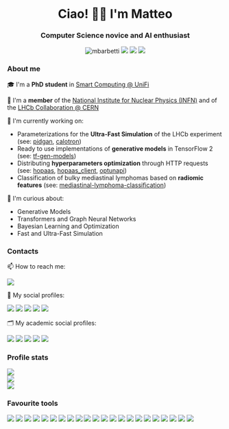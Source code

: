 <h1 align="center">Ciao! 👋🏻 I'm Matteo</h1>
<h3 align="center">Computer Science novice and AI enthusiast</h3>
<p align="center">
  <img src="https://komarev.com/ghpvc/?username=mbarbetti" alt="mbarbetti"/>
  <a href="https://github.com/mbarbetti"><img src="https://img.shields.io/badge/GitHub-mbarbetti-171515?style=flat&logo=github&logoColor=white"/></a>
  <a href="https://gitlab.cern.ch/mabarbet"><img src="https://img.shields.io/badge/GitLab.cern-mabarbet-e24329?style=flat&logo=gitlab&logoColor=white"/></a>
  <!--
  <a href="https://baltig.infn.it/barbetti_matteo"><img src="https://img.shields.io/badge/GitLab.infn-barbetti_matteo-e24329?style=flat&logo=gitlab&logoColor=white"/>
  -->
</a>
  <a href="https://www.kaggle.com/mbarbetti"><img src="https://img.shields.io/badge/Kaggle-mbarbetti-37bae8?style=flat&logo=kaggle&logoColor=white"/></a>
</p>

<!-- ABOUT ME -->
### About me

🎓 I'm a **PhD student** in [Smart Computing @ UniFi](https://smartcomputing.unifi.it/)

🧪 I'm a **member** of the [National Institute for Nuclear Physics (INFN)](https://home.infn.it/en/) and of the [LHCb Collaboration @ CERN](http://lhcb.web.cern.ch/)

🚧 I'm currently working on:
  - Parameterizations for the **Ultra-Fast Simulation** of the LHCb experiment (see: [pidgan](https://github.com/mbarbetti/pidgan), [calotron](https://github.com/mbarbetti/calotron))
  - Ready to use implementations of **generative models** in TensorFlow 2 (see: [tf-gen-models](https://github.com/mbarbetti/tf-gen-models))
  - Distributing **hyperparameters optimization** through HTTP requests (see: [hopaas](https://hopaas.cloud.infn.it), [hopaas_client](https://github.com/landerlini/hopaas_client), [optunapi](https://github.com/mbarbetti/optunapi))
  - Classification of bulky mediastinal lymphomas based on **radiomic features** (see: [mediastinal-lymphoma-classification](https://github.com/mbarbetti/mediastinal-lymphoma-classification))

🤔 I'm curious about:
  - Generative Models
  - Transformers and Graph Neural Networks
  - Bayesian Learning and Optimization
  - Fast and Ultra-Fast Simulation

<!-- CONTACTS -->
### Contacts

📫 How to reach me:
<p align="left">
  <a href="mailto:matteo.barbetti@unifi.it"><img src="https://img.shields.io/badge/Gmail-matteo.barbetti@unifi.it-D14836?style=flat&logo=gmail&logoColor=white"/></a>
</p>

💬 My social profiles:
<p align="left">
  <a href="https://www.threads.net/@m.barbetz"><img src="https://img.shields.io/badge/Threads-black?style=flat&logo=threads&logoColor=white"/></a>
  <a href="https://www.linkedin.com/in/matteo-barbetti/"><img src="https://img.shields.io/badge/LinkedIn-2867b2?style=flat&logo=linkedin&logoColor=white"/></a>
  <a href="https://www.tiktok.com/@m.barbetz"><img src="https://img.shields.io/badge/TikTok-010101?style=flat&logo=tiktok&logoColor=white"/></a>
  <a href="https://www.instagram.com/m.barbetz/"><img src="https://img.shields.io/badge/Instagram-dd2a7b?style=flat&logo=instagram&logoColor=white"/></a>
  <a href="https://twitter.com/mbarbetz"><img src="https://img.shields.io/badge/Twitter-black?style=flat&logo=x&logoColor=white"/></a>
</p>

🗂️ My academic social profiles:
<p align="left">
  <a href="https://orcid.org/0000-0002-6704-6914"><img src="https://img.shields.io/badge/ORCID-A6CE39?style=flat&logo=ORCID&logoColor=white"/></a>
  <a href="https://inspirehep.net/authors/1908127"><img src="https://img.shields.io/badge/iNSPIRE_HEP-08142c?style=flat&logo=inspire&logoColor=white"/></a>
  <a href="https://www.researchgate.net/profile/Matteo-Barbetti"><img src="https://img.shields.io/badge/ResearchGate-00d0af?style=flat&logo=ResearchGate&logoColor=white"/></a>
  <a href="https://scholar.google.com/citations?user=Ufpa6SIAAAAJ"><img src="https://img.shields.io/badge/GoogleScholar-4086f4?style=flat&logo=GoogleScholar&logoColor=white"/></a>
  <a href="https://www.semanticscholar.org/author/M.-Barbetti/2154060732"><img src="https://img.shields.io/badge/SemanticScholar-11223c?style=flat&logo=semanticscholar&logoColor=white"/></a>
</p>

<!-- PROFILE STATS -->
### Profile stats

<p align="left">
  <a href="https://github.com/mbarbetti"><img align="center" src="https://github-readme-stats.vercel.app/api?username=mbarbetti&show_icons=true&include_all_commits=false&count_private=true&hide_title=false&hide_border=true&hide_rank=false&icon_color=#00CCFF&title_color=#00CCFF"/></a><br>
  <a href="https://github.com/mbarbetti"><img align="center" src="https://github-readme-stats.vercel.app/api/top-langs/?username=mbarbetti&hide=jupyter%20notebook&layout=compact&langs_count=10&hide_title=false&hide_border=true&icon_color=#00CCFF&title_color=#00CCFF"/></a><br>
  <a href="https://wakatime.com/@mbarbetti"><img align="center" src="https://github-readme-stats.vercel.app/api/wakatime?username=@mbarbetti&&langs_count=5&v=2&hide_title=false&hide_border=true&icon_color=#00CCFF&title_color=#00CCFF&card_width=80"/></a>
</p>

<!-- FAVOURITE TOOLS -->
### Favourite tools

![](https://img.shields.io/badge/OS-mac%20OS-000000?style=flat&logo=apple&logoColor=white)
![](https://img.shields.io/badge/OS-Windows-0078D6?style=flat&logo=windows&logoColor=white)
![](https://img.shields.io/badge/OS-Ubuntu-E95420?style=flat&logo=ubuntu&logoColor=white)
![](https://img.shields.io/badge/IDE-VIM-%2311AB00?&style=flat&logo=vim&logoColor=white)
![](https://img.shields.io/badge/IDE-VS_Code-007acc?style=flat&logo=visual%20studio%20code&logoColor=white)
![](https://img.shields.io/badge/IDE-PyCharm-000000?style=flat&logo=pycharm&logoColor=white)
![](https://img.shields.io/badge/IDE-Overleaf-47a141?style=flat&logo=overleaf&logoColor=white)
![](https://img.shields.io/badge/Code-Python-3673a5?style=flat&logo=python&logoColor=white)
![](https://img.shields.io/badge/Code-NumPy-777BB4?style=flat&logo=numpy&logoColor=white)
![](https://img.shields.io/badge/Code-Pandas-2C2D72?style=flat&logo=pandas&logoColor=white)
![](https://img.shields.io/badge/Code-sklearn-f89a36?style=flat&logo=scikit-learn&logoColor=white)
![](https://img.shields.io/badge/Code-Keras-d10000?style=flat&logo=keras&logoColor=white)
![](https://img.shields.io/badge/Code-TensorFlow-f57000?style=flat&logo=tensorflow&logoColor=white)
![](https://img.shields.io/badge/Code-PyTorch-EE4C2C?style=flat&logo=pytorch&logoColor=white)
![](https://img.shields.io/badge/Code-Colab-f9ab00?style=flat&logo=googlecolab&logoColor=white)
![](https://img.shields.io/badge/Code-Jupyter-F37626.svg?&style=flat&logo=Jupyter&logoColor=white)
![](https://img.shields.io/badge/Code-Docker-2497ed.svg?&style=flat&logo=docker&logoColor=white)
![](https://img.shields.io/badge/Code-LaTeX-008080?style=flat&logo=lateX&logoColor=white)
![](https://img.shields.io/badge/Code-Markdown-000000?style=flat&logo=markdown&logoColor=white)
![](https://img.shields.io/badge/Code-HTML-e44d26?style=flat&logo=html5&logoColor=white)
![](https://img.shields.io/badge/Code-CSS-1572b6?style=flat&logo=css3&logoColor=white)
![](https://img.shields.io/badge/Code-Git-f05030?style=flat&logo=git&logoColor=white)
